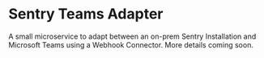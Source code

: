 # Sentry Teams Adapter
A small microservice to adapt between an on-prem Sentry Installation and Microsoft Teams using a Webhook Connector.
More details coming soon.


